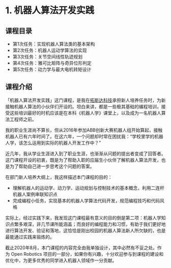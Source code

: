 # 1. 机器人算法开发实践

## 课程目录

- 第1次任务：实现机器人算法类的基本架构
- 第2次任务：机器人运动学算法的实现
- 第3次任务：关节空间线性轨迹规划
- 第4次任务：雅可比矩阵与奇异位形判定
- 第5次任务：动力学与最大电机转矩设计

## 课程介绍

「机器人算法开发实践」这门课程，是我在[拓斯达科技](http://www.topstarltd.com/about)承担新人培养任务时，为新接触机器人算法的小伙伴们开设的。坦白来讲，都是一些极其基础的编程培训，接受这些培训最好的时机应该是在本科《机器人学》课堂上，以及成为一名机器人算法工程师之前。

我的职业生涯尚不算长，但从2016年参加ABB创新大赛机器人组开始算起，接触机器人已有六年时间了。在这六年，一个问题却时常在困扰我：“学校里学的机器人学，该怎么运用到实际的机器人开发工作中？”

近几年，我从学业生涯进入到了职业生涯，也渐渐从问题的提出者变成了回答者。这门课程开设的初衷，既是为了帮助入职的应届生小伙伴了解机器人算法开发，也是为了帮助自己进一步思考这个问题的答案。

在部门新人培养大纲上，我这样描述本门课程的目的：

- 理解机器人的运动学、动力学、运动规划与控制技术的基本概念，利用二连杆机器人案例串联知识点
- 完成编程小任务，实现基本的机器人学算法代码开发，规范编程技巧和代码风格

实际上，经过实践下来，我发现这门课程最有意义的目的倒是第二项：机器人学知识点繁多艰深，非几节课所能涵盖；而良好的编程能力和习惯，有助于我们更好地进行算法开发、验证和落地，这恰恰是刚出校园的机器人算法新人所欠缺的，也是最能通过实践来锻炼的。

截止2020年8月，本门课程的内容完全由我单独设计，其中必然有不妥之处。作为 Open Robotics 项目的一部分，如果你有兴趣，十分欢迎参与到课程的建设和优化中，为更多优秀的同学进入机器人领域作一分贡献。